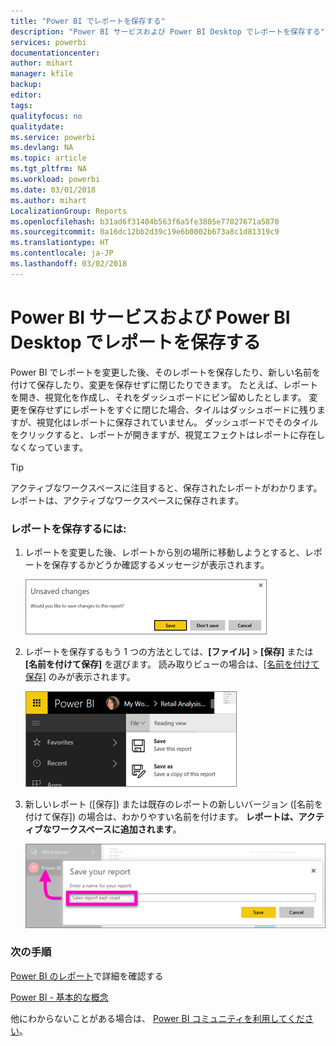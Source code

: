 ```yaml
---
title: "Power BI でレポートを保存する"
description: "Power BI サービスおよび Power BI Desktop でレポートを保存する"
services: powerbi
documentationcenter: 
author: mihart
manager: kfile
backup: 
editor: 
tags: 
qualityfocus: no
qualitydate: 
ms.service: powerbi
ms.devlang: NA
ms.topic: article
ms.tgt_pltfrm: NA
ms.workload: powerbi
ms.date: 03/01/2018
ms.author: mihart
LocalizationGroup: Reports
ms.openlocfilehash: b31ad6f31404b563f6a5fe3805e77027671a5870
ms.sourcegitcommit: 0a16dc12bb2d39c19e6b0002b673a8c1d81319c9
ms.translationtype: HT
ms.contentlocale: ja-JP
ms.lasthandoff: 03/02/2018
---
```

# <a name="save-a-report-in-power-bi-service-and-power-bi-desktop"></a>Power BI サービスおよび Power BI Desktop でレポートを保存する
Power BI でレポートを変更した後、そのレポートを保存したり、新しい名前を付けて保存したり、変更を保存せずに閉じたりできます。 たとえば、レポートを開き、視覚化を作成し、それをダッシュボードにピン留めしたとします。 変更を保存せずにレポートをすぐに閉じた場合、タイルはダッシュボードに残りますが、視覚化はレポートに保存されていません。 ダッシュボードでそのタイルをクリックすると、レポートが開きますが、視覚エフェクトはレポートに存在しなくなっています。

> [!TIP]
> アクティブなワークスペースに注目すると、保存されたレポートがわかります。 レポートは、アクティブなワークスペースに保存されます。
> 
> 

### <a name="to-save-a-report"></a>レポートを保存するには:
1. レポートを変更した後、レポートから別の場所に移動しようとすると、レポートを保存するかどうか確認するメッセージが表示されます。
   
   ![変更の保存](media/service-report-save/power-bi-unsaved.png)
2. レポートを保存するもう 1 つの方法としては、**[ファイル]** \> **[保存]** または **[名前を付けて保存]** を選びます。 読み取りビューの場合は、[[名前を付けて保存]](service-reading-view-and-editing-view.md) のみが表示されます。 
   
   ![レポートの保存](media/service-report-save/power-bi-save-new.png)
3. 新しいレポート ([保存]) または既存のレポートの新しいバージョン ([名前を付けて保存]) の場合は、わかりやすい名前を付けます。  **レポートは、アクティブなワークスペースに追加されます**。
   
    ![レポート名の設定](media/service-report-save/power-bi-save-dialog.png)

### <a name="next-steps"></a>次の手順
[Power BI のレポート](service-reports.md)で詳細を確認する

[Power BI - 基本的な概念](service-basic-concepts.md)

他にわからないことがある場合は、 [Power BI コミュニティを利用してください](http://community.powerbi.com/)。


